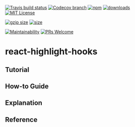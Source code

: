 [![Travis build status][travis-badge]][travis-build]
[![Codecov branch][codecov-badge]][codecov]
[![npm][npm-badge]][npm-version]
[![downloads][downloads-badge]][npmcharts]
[![MIT License][license-badge]][license]

[![gzip size][gzip-badge]][unpkg]
[![size][size-badge]][unpkg]

[![Maintainability][code-climate-badge]][code-climate]
[![PRs Welcome][pull-request-badge]](http://makeapullrequest.com)

# react-highlight-hooks

## Tutorial

## How-to Guide

## Explanation

## Reference

[codecov]: https://codecov.io/gh/newyork-anthonyng/react-highlight-hooks
[codecov-badge]: https://img.shields.io/codecov/c/github/newyork-anthonyng/react-highlight-hooks/master.svg
[code-climate]: https://codeclimate.com/github/newyork-anthonyng/react-highlight-hooks/maintainability
[code-climate-badge]: https://api.codeclimate.com/v1/badges/faefec967ef40a030c3e/maintainability
[downloads-badge]: https://img.shields.io/npm/dm/react-highlight-hooks.svg?style=flat-square
[license]: https://github.com/newyork-anthonyng/react-highlight-hooks/blob/master/LICENSE
[license-badge]: https://img.shields.io/npm/l/react-highlight-hooks.svg?style=flat-square
[npmcharts]: https://npmcharts.com/compare/react-highlight-hooks
[npm-version]:https://www.npmjs.com/package/react-highlight-hooks
[npm-badge]: https://img.shields.io/npm/v/react-highlight-hooks.svg?style=flat-square
[pull-request-badge]: https://img.shields.io/badge/PRs-welcome-brightgreen.svg?style=flat-square
[travis-badge]: https://travis-ci.org/newyork-anthonyng/react-highlight-hooks.svg?branch=master
[travis-build]: https://travis-ci.org/newyork-anthonyng/react-highlight-hooks
[gzip-badge]: http://img.badgesize.io/https://unpkg.com/react-highlight-hooks?compression=gzip&label=gzip%20size&style=flat-square
[size-badge]: http://img.badgesize.io/https://unpkg.com/react-highlight-hooks?label=size&style=flat-square
[unpkg]: https://unpkg.com/react-highlight-hooks
